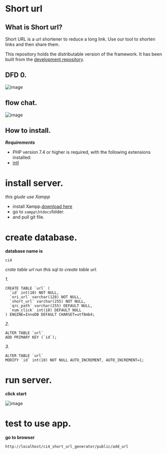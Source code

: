 # Short url

## What is Short url?

Short URL is a url shortener to reduce a long link. Use our tool to shorten links and then share them.

This repository holds the distributable version of the framework. It has been built from the
[development repository](https://github.com/rutpte/ci4_short_url_generator.git).


## DFD 0.
![image](https://user-images.githubusercontent.com/3283729/202655679-ac9bf7cf-e83b-472a-956f-be01765dc0f3.png)

## flow chat.
![image](https://user-images.githubusercontent.com/3283729/202655837-9375b2e7-08fa-4bd5-a784-bcf115829464.png)

## How to install.
***Requirements***

* PHP version 7.4 or higher is required, with the following extensions installed:
*  [intl](http://php.net/manual/en/intl.requirements.php)


#  install server.
*this giude use Xampp*

* install Xampp.[download here](https://www.apachefriends.org/download.html)
* go to ```xampp\htdocs```folder.
* and pull git file.


# create database.


**database name is**

```ci4```

*crate table url*
*run this sql to create table url.*

*1.*
```
CREATE TABLE `url` (
  `id` int(10) NOT NULL,
  `ori_url` varchar(128) NOT NULL,
  `short_url` varchar(255) NOT NULL,
  `qrc_path` varchar(255) DEFAULT NULL,
  `num_click` int(10) DEFAULT NULL
) ENGINE=InnoDB DEFAULT CHARSET=utf8mb4;
```
*2.*
```
ALTER TABLE `url`
ADD PRIMARY KEY (`id`);
```
*3.*
```
ALTER TABLE `url`
MODIFY `id` int(10) NOT NULL AUTO_INCREMENT, AUTO_INCREMENT=1;
```

# run server.
**click start**

![image](https://user-images.githubusercontent.com/3283729/202666553-e997adfa-c76b-4ae7-ac4a-66716dccf440.png)

# test to use app.
**go to browser**
```
http://localhost/ci4_short_url_generator/public/add_url
```





